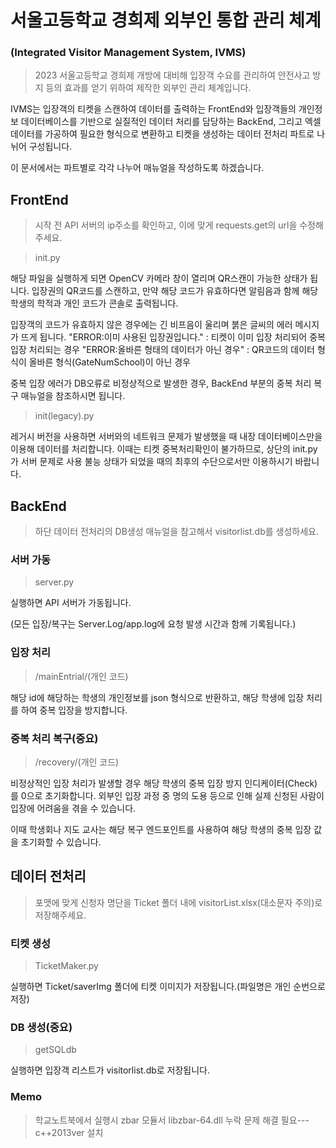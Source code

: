 
# 서울고등학교 경희제 외부인 통합 관리 체계
### (Integrated Visitor Management System, IVMS)


> 2023 서울고등학교 경희제 개방에 대비해 입장객 수요를 관리하여 안전사고 방지 등의 효과를 얻기 위하여 제작한 외부인 관리 체계입니다. 


IVMS는 입장객의 티켓을 스캔하여 데이터를 출력하는 FrontEnd와 
입장객들의 개인정보 데이터베이스를 기반으로 실질적인 데이터 처리를 담당하는 BackEnd,
그리고 엑셀 데이터를 가공하여 필요한 형식으로 변환하고 티켓을 생성하는 데이터 전처리 파트로 나뉘어 구성됩니다.

이 문서에서는 파트별로 각각 나누어 매뉴얼을 작성하도록 하겠습니다.



## FrontEnd


> 시작 전 API 서버의 ip주소를 확인하고, 이에 맞게 requests.get의 url을 수정해주세요.


> init.py


해당 파일을 실행하게 되면 OpenCV 카메라 창이 열리며 QR스캔이 가능한 상태가 됩니다. 
입장권의 QR코드를 스캔하고, 만약 해당 코드가 유효하다면 알림음과 함께 해당 학생의 학적과 개인 코드가 콘솔로 출력됩니다.


입장객의 코드가 유효하지 않은 경우에는 긴 비프음이 울리며 붉은 글씨의 에러 메시지가 뜨게 됩니다.
 "ERROR:이미 사용된 입장권입니다." : 티켓이 이미 입장 처리되어 중복 입장 처리되는 경우
 "ERROR:올바른 형태의 데이터가 아닌 경우" : QR코드의 데이터 형식이 올바른 형식(GateNumSchool)이 아닌 경우


중복 입장 에러가 DB오류로 비정상적으로 발생한 경우, BackEnd 부분의 중복 처리 복구 매뉴얼을 참조하시면 됩니다.


> init(legacy).py


레거시 버전을 사용하면 서버와의 네트워크 문제가 발생했을 때 내장 데이터베이스만을 이용해 데이터를 처리합니다.
이때는 티켓 중복처리확인이 불가하므로, 상단의 init.py가 서버 문제로 사용 불능 상태가 되었을 때의 최후의 수단으로서만 이용하시기 바랍니다.



## BackEnd


> 하단 데이터 전처리의 DB생성 매뉴얼을 참고해서 visitorlist.db를 생성하세요.

### 서버 가동


> server.py


실행하면 API 서버가 가동됩니다. 


(모든 입장/복구는 Server.Log/app.log에 요청 발생 시간과 함께 기록됩니다.)

### 입장 처리


> /mainEntrial/<id>(개인 코드)


해당 id에 해당하는 학생의 개인정보를 json 형식으로 반환하고, 해당 학생에 입장 처리를 하여 중복 입장을 방지합니다.


### 중복 처리 복구(중요)


> /recovery/<id>(개인 코드)


비정상적인 입장 처리가 발생할 경우 해당 학생의 중복 입장 방지 인디케이터(Check)를 0으로 초기화합니다.
외부인 입장 과정 중 명의 도용 등으로 인해 실제 신청된 사람이 입장에 어려움을 겪을 수 있습니다. 

이때 학생회나 지도 교사는 해당 복구 엔드포인트를 사용하여 해당 학생의 중복 입장 값을 초기화할 수 있습니다.


## 데이터 전처리


> 포맷에 맞게 신청자 명단을 Ticket 폴더 내에 visitorList.xlsx(대소문자 주의)로 저장해주세요.


### 티켓 생성


> TicketMaker.py


실행하면 Ticket/saverImg 폴더에 티켓 이미지가 저장됩니다.(파일명은 개인 순번으로 저장)


### DB 생성(중요)


> getSQLdb

실행하면 입장객 리스트가 visitorlist.db로 저장됩니다.



### Memo 
> 학교노트북에서 실행시 zbar 모듈서 libzbar-64.dll 누락 문제 해결 필요---c++2013ver 설치
